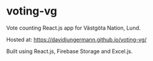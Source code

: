 # voting-vg
Vote counting React.js app for Västgöta Nation, Lund. 

Hosted at: https://davidjungermann.github.io/voting-vg/

Built using React.js, Firebase Storage and Excel.js. 
